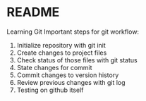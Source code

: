 # README #

Learning Git
Important steps for git workflow:

1. Initialize repository with git init
2. Create changes to project files
3. Check status of those files with git status
4. State changes for commit
5. Commit changes to version history
6. Review previous changes with git log
7. Testing on github itself

